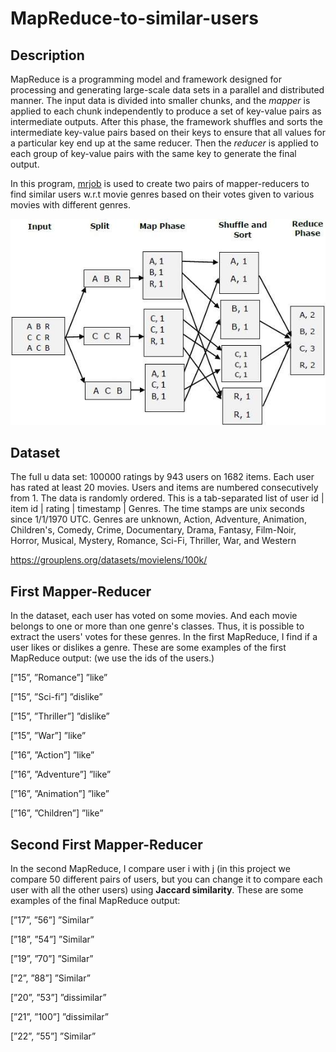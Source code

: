 # MapReduce-to-similar-users

## Description
MapReduce is a programming model and framework designed for processing and generating large-scale data sets in a parallel and distributed manner. The input data is divided into smaller chunks, and the *mapper* is applied to each chunk independently to produce a set of key-value pairs as intermediate outputs. After this phase, the framework shuffles and sorts the intermediate key-value pairs based on their keys to ensure that all values for a particular key end up at the same reducer. Then the *reducer* is applied to each group of key-value pairs with the same key to generate the final output. 

In this program, [mrjob](https://mrjob.readthedocs.io/en/latest/) is used to create two pairs of mapper-reducers to find similar users w.r.t movie genres based on their votes given to various movies with different genres. 

![](mapreduce_work.jpg)

## Dataset

The full u data set: 100000 ratings by 943 users on 1682 items. Each user has rated at least 20 movies. Users and items are numbered consecutively from 1.  The data is randomly ordered. This is a tab-separated list of user id | item id | rating | timestamp | Genres. The time stamps are unix seconds since 1/1/1970 UTC. Genres are unknown, Action, Adventure, Animation, Children's, Comedy, Crime, Documentary, Drama, Fantasy, Film-Noir, Horror, Musical, Mystery, Romance, Sci-Fi, Thriller, War, and Western 

https://grouplens.org/datasets/movielens/100k/

## First Mapper-Reducer
In the dataset, each user has voted on some movies. And each movie belongs to one or more than one genre's classes. Thus, it is possible to extract the users' votes for these genres. 
In the first MapReduce, I find if a user likes or dislikes a genre. These are some examples of the first MapReduce output: (we use the ids of the users.)

[”15”, ”Romance”] ”like”

[”15”, ”Sci-fi”] ”dislike”

[”15”, ”Thriller”] ”dislike”

[”15”, ”War”] ”like”

[”16”, ”Action”] ”like”

[”16”, ”Adventure”] ”like”

[”16”, ”Animation”] ”like”

[”16”, ”Children”] ”like”

## Second First Mapper-Reducer
In the second MapReduce, I compare user i with j (in this project we compare 50 different pairs of users, but you can change it to compare each user with all the other users)
using **Jaccard similarity**.  These are some examples of the final MapReduce output:

[”17”, ”56”] ”Similar”

[”18”, ”54”] ”Similar”

[”19”, ”70”] ”Similar”

[”2”, ”88”] ”Similar”

[”20”, ”53”] ”dissimilar”

[”21”, ”100”] ”dissimilar”

[”22”, ”55”] ”Similar”

[1]: mapreduce_work.jpg
